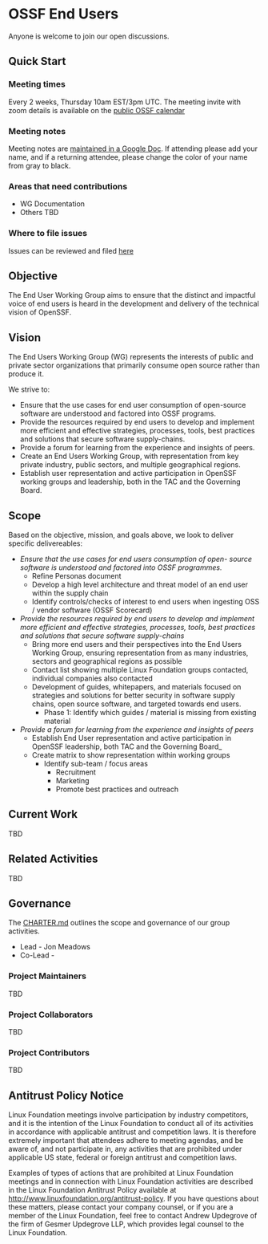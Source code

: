 # OSSF End Users

Anyone is welcome to join our open discussions.

## Quick Start

### Meeting times

Every 2 weeks, Thursday 10am EST/3pm UTC. The meeting invite with zoom details is available on the [public OSSF calendar](https://calendar.google.com/calendar?cid=czYzdm9lZmhwNWk5cGZsdGI1cTY3bmdwZXNAZ3JvdXAuY2FsZW5kYXIuZ29vZ2xlLmNvbQ)

### Meeting notes

Meeting notes are [maintained in a Google Doc](https://docs.google.com/document/d/1KQalBRzfRBvsqh73JUYfp1KG-AJdXcv2Z8LTIFoQP8c/edit#). If attending please add your name, and if a returning attendee, please change the color of your name from gray to black.

### Areas that need contributions

- WG Documentation
- Others TBD

### Where to file issues

Issues can be reviewed and filed [here](https://github.com/ossf/wg-endusers/issues)

## Objective

The End User Working Group aims to ensure that the distinct and impactful voice of end users is heard in the development and delivery of the technical vision of OpenSSF.

## Vision

The End Users Working Group (WG) represents the interests of public and private sector organizations that primarily consume open source rather than produce it.

We strive to:

- Ensure that the use cases for end user consumption of open-source software are understood and factored into OSSF programs.
- Provide the resources required by end users to develop and implement more efficient and effective strategies, processes, tools, best practices and solutions that secure software supply-chains.
- Provide a forum for learning from the experience and insights of peers.
- Create an End Users Working Group, with representation from key private industry, public sectors, and multiple geographical regions.
- Establish user representation and active participation in OpenSSF working groups and leadership, both in the TAC and the Governing Board.

## Scope

Based on the objective, mission, and goals above, we look to deliver specific delivereables:

- _Ensure that the use cases for end users consumption of open- source software is understood and factored into OSSF programmes._
  - Refine Personas document
  - Develop a high level architecture and threat model of an end user within the supply chain
  - Identify controls/checks of interest to end users when ingesting OSS / vendor software (OSSF Scorecard)
- _Provide the resources required by end users to develop and implement more efficient and effective strategies, processes, tools, best practices and solutions that secure software supply-chains_
  - Bring more end users and their perspectives into the End Users Working Group, ensuring representation from as many industries, sectors and geographical regions as possible
  - Contact list showing multiple Linux Foundation groups contacted, individual companies also contacted
  - Development of guides, whitepapers, and materials focused on strategies and solutions for better security in software supply chains, open source software, and targeted towards end users.
    - Phase 1: Identify which guides / material is missing from existing material
- _Provide a forum for learning from the experience and insights of peers_
  - Establish End User representation and active participation in OpenSSF leadership, both TAC and the Governing Board_
  - Create matrix to show representation within working groups
    - Identify sub-team / focus areas
      - Recruitment
      - Marketing
      - Promote best practices and outreach

## Current Work

TBD

## Related Activities

TBD

## Governance

The [CHARTER.md](CHARTER.md) outlines the scope and governance of our group activities.

- Lead - Jon Meadows
- Co-Lead - 

### Project Maintainers

TBD

### Project Collaborators

TBD

### Project Contributors

TBD

## Antitrust Policy Notice

Linux Foundation meetings involve participation by industry competitors, and it is the intention of the Linux Foundation to conduct all of its activities in accordance with applicable antitrust and competition laws. It is therefore extremely important that attendees adhere to meeting agendas, and be aware of, and not participate in, any activities that are prohibited under applicable US state, federal or foreign antitrust and competition laws.

Examples of types of actions that are prohibited at Linux Foundation meetings and in connection with Linux Foundation activities are described in the Linux Foundation Antitrust Policy available at <http://www.linuxfoundation.org/antitrust-policy>. If you have questions about these matters, please contact your company counsel, or if you are a member of the Linux Foundation, feel free to contact Andrew Updegrove of the firm of Gesmer Updegrove LLP, which provides legal counsel to the Linux Foundation.
